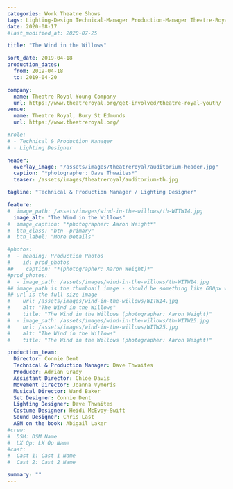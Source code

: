 ```yaml
---
categories: Work Theatre Shows
tags: Lighting-Design Technical-Manager Production-Manager Theatre-Royal
date: 2020-08-17
#last_modified_at: 2020-07-25

title: "The Wind in the Willows"

sort_date: 2019-04-18
production_dates:
  from: 2019-04-18
  to: 2019-04-20

company:
  name: Theatre Royal Young Company
  url: https://www.theatreroyal.org/get-involved/theatre-royal-youth/
venue:
  name: Theatre Royal, Bury St Edmunds
  url: https://www.theatreroyal.org/

#role:
# - Technical & Production Manager
# - Lighting Designer

header:
  overlay_image: "/assets/images/theatreroyal/auditorium-header.jpg"
  caption: "*photographer: Dave Thwaites*"
  teaser: /assets/images/theatreroyal/auditorium-th.jpg

tagline: "Technical & Production Manager / Lighting Designer"

feature:
#  image_path: /assets/images/wind-in-the-willows/th-WITW14.jpg
  image_alt: "The Wind in the Willows"
#  image_caption: "*photographer: Aaron Weight*"
#  btn_class: "btn--primary"
#  btn_label: "More Details"

#photos:
#  - heading: Production Photos
#    id: prod_photos
##    caption: "*(photographer: Aaron Weight)*"
#prod_photos:
#  - image_path: /assets/images/wind-in-the-willows/th-WITW14.jpg
## image_path is the thumbnail image - should be something like 600px wide
## url is the full size image
#    url: /assets/images/wind-in-the-willows/WITW14.jpg
#    alt: "The Wind in the Willows"
#    title: "The Wind in the Willows (photographer: Aaron Weight)"
#  - image_path: /assets/images/wind-in-the-willows/th-WITW25.jpg
#    url: /assets/images/wind-in-the-willows/WITW25.jpg
#    alt: "The Wind in the Willows"
#    title: "The Wind in the Willows (photographer: Aaron Weight)"

production_team:
  Director: Connie Dent
  Technical & Production Manager: Dave Thwaites
  Producer: Adrian Grady
  Assistant Director: Chloe Davis
  Movement Director: Joanna Vymeris
  Musical Director: Ward Baker
  Set Designer: Connie Dent
  Lighting Designer: Dave Thwaites
  Costume Designer: Heidi McEvoy-Swift
  Sound Designer: Chris Last
  ASM on the book: Abigail Laker
#crew:
#  DSM: DSM Name
#  LX Op: LX Op Name
#cast:
#  Cast 1: Cast 1 Name
#  Cast 2: Cast 2 Name

summary: ""
---
```

